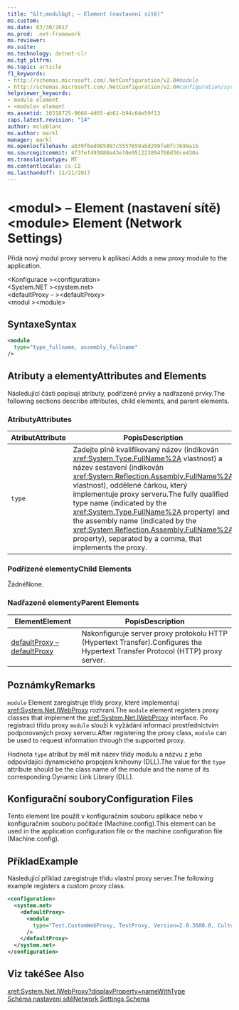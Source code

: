 ```yaml
---
title: "&lt;modul&gt; – Element (nastavení sítě)"
ms.custom: 
ms.date: 03/30/2017
ms.prod: .net-framework
ms.reviewer: 
ms.suite: 
ms.technology: dotnet-clr
ms.tgt_pltfrm: 
ms.topic: article
f1_keywords:
- http://schemas.microsoft.com/.NetConfiguration/v2.0#module
- http://schemas.microsoft.com/.NetConfiguration/v2.0#configuration/system.net/defaultProxy/module
helpviewer_keywords:
- module element
- <module> element
ms.assetid: 10318725-9666-4d65-ab61-b94c64e59f13
caps.latest.revision: "14"
author: mcleblanc
ms.author: markl
manager: markl
ms.openlocfilehash: a039f6ed985997c5557659abd299fe0fc7699a1b
ms.sourcegitcommit: 4f3fef493080a43e70e951223894768d36ce430a
ms.translationtype: MT
ms.contentlocale: cs-CZ
ms.lasthandoff: 11/21/2017
---
```

# <a name="ltmodulegt-element-network-settings"></a><span data-ttu-id="eca22-102">&lt;modul&gt; – Element (nastavení sítě)</span><span class="sxs-lookup"><span data-stu-id="eca22-102">&lt;module&gt; Element (Network Settings)</span></span>
<span data-ttu-id="eca22-103">Přidá nový modul proxy serveru k aplikaci.</span><span class="sxs-lookup"><span data-stu-id="eca22-103">Adds a new proxy module to the application.</span></span>  
  
 <span data-ttu-id="eca22-104">\<Konfigurace ></span><span class="sxs-lookup"><span data-stu-id="eca22-104">\<configuration></span></span>  
<span data-ttu-id="eca22-105">\<System.NET ></span><span class="sxs-lookup"><span data-stu-id="eca22-105">\<system.net></span></span>  
<span data-ttu-id="eca22-106">\<defaultProxy – ></span><span class="sxs-lookup"><span data-stu-id="eca22-106">\<defaultProxy></span></span>  
<span data-ttu-id="eca22-107">\<modul ></span><span class="sxs-lookup"><span data-stu-id="eca22-107">\<module></span></span>  
  
## <a name="syntax"></a><span data-ttu-id="eca22-108">Syntaxe</span><span class="sxs-lookup"><span data-stu-id="eca22-108">Syntax</span></span>  
  
```xml  
<module   
  type="type_fullname, assembly_fullname"   
/>  
```  
  
## <a name="attributes-and-elements"></a><span data-ttu-id="eca22-109">Atributy a elementy</span><span class="sxs-lookup"><span data-stu-id="eca22-109">Attributes and Elements</span></span>  
 <span data-ttu-id="eca22-110">Následující části popisují atributy, podřízené prvky a nadřazené prvky.</span><span class="sxs-lookup"><span data-stu-id="eca22-110">The following sections describe attributes, child elements, and parent elements.</span></span>  
  
### <a name="attributes"></a><span data-ttu-id="eca22-111">Atributy</span><span class="sxs-lookup"><span data-stu-id="eca22-111">Attributes</span></span>  
  
|<span data-ttu-id="eca22-112">**Atribut**</span><span class="sxs-lookup"><span data-stu-id="eca22-112">**Attribute**</span></span>|<span data-ttu-id="eca22-113">**Popis**</span><span class="sxs-lookup"><span data-stu-id="eca22-113">**Description**</span></span>|  
|-------------------|---------------------|  
|`type`|<span data-ttu-id="eca22-114">Zadejte plně kvalifikovaný název (indikován <xref:System.Type.FullName%2A> vlastnost) a název sestavení (indikován <xref:System.Reflection.Assembly.FullName%2A> vlastnost), oddělené čárkou, který implementuje proxy serveru.</span><span class="sxs-lookup"><span data-stu-id="eca22-114">The fully qualified type name (indicated by the <xref:System.Type.FullName%2A> property) and the assembly name (indicated by the <xref:System.Reflection.Assembly.FullName%2A> property), separated by a comma, that implements the proxy.</span></span>|  
  
### <a name="child-elements"></a><span data-ttu-id="eca22-115">Podřízené elementy</span><span class="sxs-lookup"><span data-stu-id="eca22-115">Child Elements</span></span>  
 <span data-ttu-id="eca22-116">Žádné</span><span class="sxs-lookup"><span data-stu-id="eca22-116">None.</span></span>  
  
### <a name="parent-elements"></a><span data-ttu-id="eca22-117">Nadřazené elementy</span><span class="sxs-lookup"><span data-stu-id="eca22-117">Parent Elements</span></span>  
  
|<span data-ttu-id="eca22-118">**Element**</span><span class="sxs-lookup"><span data-stu-id="eca22-118">**Element**</span></span>|<span data-ttu-id="eca22-119">**Popis**</span><span class="sxs-lookup"><span data-stu-id="eca22-119">**Description**</span></span>|  
|-----------------|---------------------|  
|[<span data-ttu-id="eca22-120">defaultProxy –</span><span class="sxs-lookup"><span data-stu-id="eca22-120">defaultProxy</span></span>](../../../../../docs/framework/configure-apps/file-schema/network/defaultproxy-element-network-settings.md)|<span data-ttu-id="eca22-121">Nakonfiguruje server proxy protokolu HTTP (Hypertext Transfer).</span><span class="sxs-lookup"><span data-stu-id="eca22-121">Configures the Hypertext Transfer Protocol (HTTP) proxy server.</span></span>|  
  
## <a name="remarks"></a><span data-ttu-id="eca22-122">Poznámky</span><span class="sxs-lookup"><span data-stu-id="eca22-122">Remarks</span></span>  
 <span data-ttu-id="eca22-123">`module` Element zaregistruje třídy proxy, které implementují <xref:System.Net.IWebProxy> rozhraní.</span><span class="sxs-lookup"><span data-stu-id="eca22-123">The `module` element registers proxy classes that implement the <xref:System.Net.IWebProxy> interface.</span></span> <span data-ttu-id="eca22-124">Po registraci třídu proxy `module` slouží k vyžádání informací prostřednictvím podporovaných proxy serveru.</span><span class="sxs-lookup"><span data-stu-id="eca22-124">After registering the proxy class, `module` can be used to request information through the supported proxy.</span></span>  
  
 <span data-ttu-id="eca22-125">Hodnota `type` atribut by měl mít název třídy modulu a názvu z jeho odpovídající dynamického propojení knihovny (DLL).</span><span class="sxs-lookup"><span data-stu-id="eca22-125">The value for the `type` attribute should be the class name of the module and the name of its corresponding Dynamic Link Library (DLL).</span></span>  
  
## <a name="configuration-files"></a><span data-ttu-id="eca22-126">Konfigurační soubory</span><span class="sxs-lookup"><span data-stu-id="eca22-126">Configuration Files</span></span>  
 <span data-ttu-id="eca22-127">Tento element lze použít v konfiguračním souboru aplikace nebo v konfiguračním souboru počítače (Machine.config).</span><span class="sxs-lookup"><span data-stu-id="eca22-127">This element can be used in the application configuration file or the machine configuration file (Machine.config).</span></span>  
  
## <a name="example"></a><span data-ttu-id="eca22-128">Příklad</span><span class="sxs-lookup"><span data-stu-id="eca22-128">Example</span></span>  
 <span data-ttu-id="eca22-129">Následující příklad zaregistruje třídu vlastní proxy server.</span><span class="sxs-lookup"><span data-stu-id="eca22-129">The following example registers a custom proxy class.</span></span>  
  
```xml  
<configuration>  
  <system.net>  
    <defaultProxy>  
      <module  
        type="Test.CustomWebProxy, TestProxy, Version=2.0.3600.0, Culture=neutral, PublicKeyToken=b23a5c561934e385"  
      />  
    </defaultProxy>  
  </system.net>  
</configuration>  
```  
  
## <a name="see-also"></a><span data-ttu-id="eca22-130">Viz také</span><span class="sxs-lookup"><span data-stu-id="eca22-130">See Also</span></span>  
 <xref:System.Net.IWebProxy?displayProperty=nameWithType>  
 [<span data-ttu-id="eca22-131">Schéma nastavení sítě</span><span class="sxs-lookup"><span data-stu-id="eca22-131">Network Settings Schema</span></span>](../../../../../docs/framework/configure-apps/file-schema/network/index.md)
